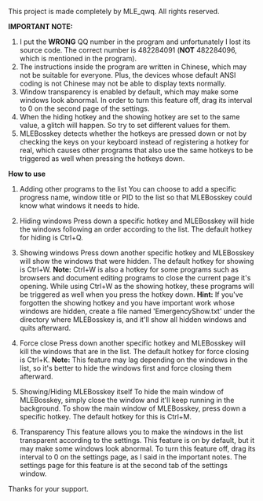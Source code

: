 This project is made completely by MLE_qwq. All rights reserved.

**IMPORTANT NOTE:** 
1. I put the **WRONG** QQ number in the program and unfortunately I lost its source code. The correct number is 482284091 (**NOT** 482284096, which is mentioned in the program).
2. The instructions inside the program are written in Chinese, which may not be suitable for everyone. Plus, the devices whose default ANSI coding is not Chinese may not be able to display texts normally.
3. Window transparency is enabled by default, which may make some windows look abnormal. In order to turn this feature off, drag its interval to 0 on the second page of the settings.
4. When the hiding hotkey and the showing hotkey are set to the same value, a glitch will happen. So try to set different values for them.
5. MLEBosskey detects whether the hotkeys are pressed down or not by checking the keys on your keyboard instead of registering a hotkey for real, which causes other programs that also use the same hotkeys to be triggered as well when pressing the hotkeys down.
   
**How to use**
1. Adding other programs to the list
   You can choose to add a specific progress name, window title or PID to the list so that MLEBosskey could know what windows it needs to hide.

2. Hiding windows
   Press down a specific hotkey and MLEBosskey will hide the windows following an order according to the list.
   The default hotkey for hiding is Ctrl+Q.

3. Showing windows
   Press down another specific hotkey and MLEBosskey will show the windows that were hidden.
   The default hotkey for showing is Ctrl+W.
   **Note:** Ctrl+W is also a hotkey for some programs such as browsers and document editing programs to close the current page it's opening. While using Ctrl+W as the showing hotkey, these programs will be triggered as well when you press the hotkey down.
   **Hint:** If you've forgotten the showing hotkey and you have important work whose windows are hidden, create a file named 'EmergencyShow.txt' under the directory where MLEBosskey is, and it'll show all hidden windows and quits afterward.

5. Force close
   Press down another specific hotkey and MLEBosskey will kill the windows that are in the list.
   The default hotkey for force closing is Ctrl+K.
   **Note:** This feature may lag depending on the windows in the list, so it's better to hide the windows first and force closing them afterward.

6. Showing/Hiding MLEBosskey itself
   To hide the main window of MLEBosskey, simply close the window and it'll keep running in the background.
   To show the main window of MLEBosskey, press down a specific hotkey. The default hotkey for this is Ctrl+M.

7. Transparency
   This feature allows you to make the windows in the list transparent according to the settings.
   This feature is on by default, but it may make some windows look abnormal. To turn this feature off, drag its interval to 0 on the settings page, as I said in the important notes.
   The settings page for this feature is at the second tab of the settings window.

Thanks for your support. 
